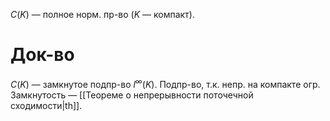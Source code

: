 $C(K)$ — полное норм. пр-во ($K$ — компакт).
# Док-во

$C(K)$ — замкнутое подпр-во $l^{\infty}(K)$. Подпр-во, т.к. непр. на компакте огр. Замкнутость — [[Теореме о непрерывности поточечной сходимости|th]]. 